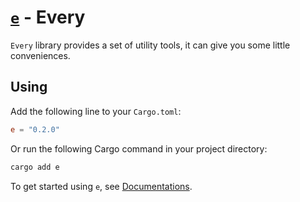 # [`e`](https://crates.io/crates/e) - Every

`Every` library provides a set of utility tools, it can give you some little conveniences.

## Using

Add the following line to your `Cargo.toml`:

```toml
e = "0.2.0"
```

Or run the following Cargo command in your project directory:

```bash
cargo add e
```

To get started using `e`, see [Documentations](https://docs.rs/e).
